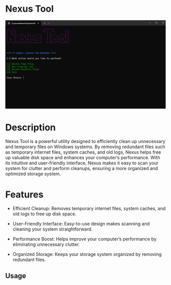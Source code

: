 # Nexus Tool
![Screenshot of Nexus Tool](images/nexus.jpg)

# Description
Nexus Tool is a powerful utility designed to efficiently clean up unnecessary and temporary files on Windows systems. By removing redundant files such as temporary internet files, system caches, and old logs, Nexus helps free up valuable disk space and enhances your computer’s performance. With its intuitive and user-friendly interface, Nexus makes it easy to scan your system for clutter and perform cleanups, ensuring a more organized and optimized storage system.

# Features
* Efficient Cleanup:
Removes temporary internet files, system caches, and old logs to free up disk space.

* User-Friendly Interface:
Easy-to-use design makes scanning and cleaning your system straightforward.

* Performance Boost:
Helps improve your computer’s performance by eliminating unnecessary clutter.

* Organized Storage:
Keeps your storage system organized by removing redundant files.

## Usage

